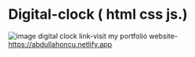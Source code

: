 # Digital-clock ( html css js.)
![image](https://user-images.githubusercontent.com/102960277/188275393-07d199db-e90f-4fc4-90b8-ef14b9934686.png)
digital clock link-visit my portfolio website- https://abdullahoncu.netlify.app
